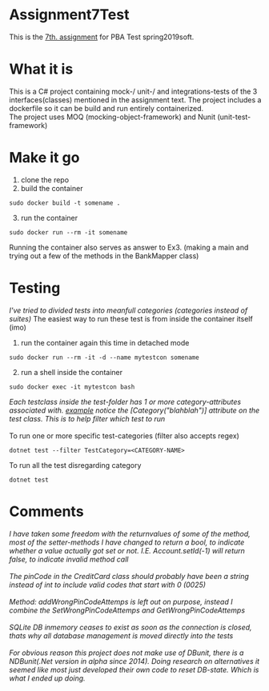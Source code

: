 # Assignment7Test
This is the [7th. assignment](https://github.com/datsoftlyngby/soft2019spring-test/blob/master/Assignments/07%20Integration%20Testing%20Assignment.pdf) for PBA Test spring2019soft. 

# What it is

This is a C# project containing mock-/ unit-/ and integrations-tests of the 3 interfaces(classes) mentioned in the assignment text.
The project includes a dockerfile so it can be build and run entirely containerized.<br>
The project uses MOQ (mocking-object-framework) and Nunit (unit-test-framework)

# Make it go

1) clone the repo
2) build the container
```
sudo docker build -t somename .
```
3) run the container
```
sudo docker run --rm -it somename
```
Running the container also serves as answer to Ex3. (making a main and trying out a few of the methods in the BankMapper class)

# Testing

*I've tried to divided tests into meanfull categories (categories instead of suites)*
The easiest way to run these test is from inside the container itself (imo)
1) run the container again this time in detached mode
```
sudo docker run --rm -it -d --name mytestcon somename
```
2) run a shell inside the container
```
sudo docker exec -it mytestcon bash
```
*Each testclass inside the test-folder has 1 or more category-attributes associated with. [example](https://github.com/cph-js284/Assignment7Test/blob/master/Tests/BankMapper_Mock_Tests.cs) notice the [Category("blahblah")] attribute on the test class. This is to help filter which test to run*<br>
<br>
To run one or more specific test-categories (filter also accepts regex)
```
dotnet test --filter TestCategory=<CATEGORY-NAME>
```
To run all the test disregarding category
```
dotnet test
```

# Comments

*I have taken some freedom with the returnvalues of some of the method, most of the setter-methods I have changed to return a bool, to indicate whether a value actually got set or not. I.E. Account.setId(-1) will return false, to indicate invalid method call*<br>
<br>
*The pinCode in the CreditCard class should probably have been a string instead of int to include valid codes that start with 0 (0025)*<br>
<br>
*Method: addWrongPinCodeAttemps is left out on purpose, instead I combine the SetWrongPinCodeAttemps and GetWrongPinCodeAttemps*
<br><br>
*SQLite DB inmemory ceases to exist as soon as the connection is closed, thats why all database management is moved directly into the tests*<br>
<br>
*For obvious reason this project does not make use of DBunit, there is a NDBunit(.Net version in alpha since 2014). Doing research on alternatives it seemed like most just developed their own code to reset DB-state. Which is what I ended up doing.*<br>

